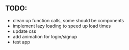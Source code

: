 ## TODO:
- clean up function calls, some should be components
- implement lazy loading to speed up load times
- update css
- add animation for login/signup
- test app


